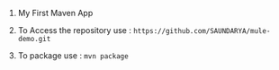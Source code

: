 1. My First Maven App

2. To Access the repository use : `https://github.com/SAUNDARYA/mule-demo.git`

3. To package use : `mvn package`
